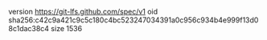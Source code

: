 version https://git-lfs.github.com/spec/v1
oid sha256:c42c9a421c9c5c180c4bc523247034391a0c956c934b4e999f13d08c1dac38c4
size 1536
